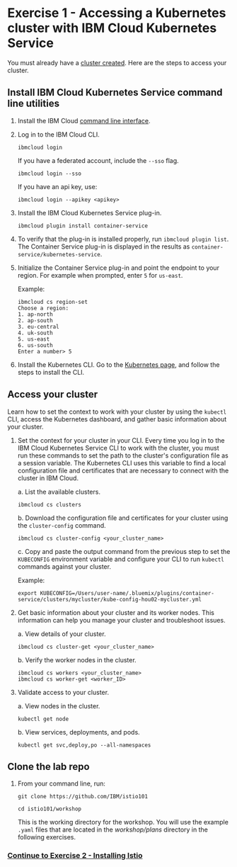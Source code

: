# Exercise 1 - Accessing a Kubernetes cluster with IBM Cloud Kubernetes Service

You must already have a [cluster created](https://console.bluemix.net/docs/containers/container_index.html#container_index). Here are the steps to access your cluster.

## Install IBM Cloud Kubernetes Service command line utilities

1. Install the IBM Cloud [command line interface](https://console.bluemix.net/docs/cli/reference/bluemix_cli/get_started.html#getting-started).

2.  Log in to the IBM Cloud CLI.

    ```shell
    ibmcloud login
    ```

    If you have a federated account, include the `--sso` flag.

    ```shell
    ibmcloud login --sso
    ```

    If you have an api key, use:

    ```shell
    ibmcloud login --apikey <apikey>
    ```

3.  Install the IBM Cloud Kubernetes Service plug-in.

    ```shell
    ibmcloud plugin install container-service
    ```

4. To verify that the plug-in is installed properly, run `ibmcloud plugin list`. The Container Service plug-in is displayed in the results as `container-service/kubernetes-service`.

5.  Initialize the Container Service plug-in and point the endpoint to your region. For example when prompted, enter `5` for `us-east`.

    Example:

    ```shell
    ibmcloud cs region-set
    Choose a region:
    1. ap-north
    2. ap-south
    3. eu-central
    4. uk-south
    5. us-east
    6. us-south
    Enter a number> 5
    ```

6. Install the Kubernetes CLI. Go to the [Kubernetes page](https://kubernetes.io/docs/tasks/tools/install-kubectl/#install-kubectl-binary-via-curl), and follow the steps to install the CLI.

## Access your cluster
Learn how to set the context to work with your cluster by using the `kubectl` CLI, access the Kubernetes dashboard, and gather basic information about your cluster.

1.  Set the context for your cluster in your CLI. Every time you log in to the IBM Cloud Kubernetes Service CLI to work with the cluster, you must run these commands to set the path to the cluster's configuration file as a session variable. The Kubernetes CLI uses this variable to find a local configuration file and certificates that are necessary to connect with the cluster in IBM Cloud.

    a. List the available clusters.

    ```shell
    ibmcloud cs clusters
    ```

    b. Download the configuration file and certificates for your cluster using the `cluster-config` command.

    ```shell
    ibmcloud cs cluster-config <your_cluster_name>
    ```

    c. Copy and paste the output command from the previous step to set the `KUBECONFIG` environment variable and configure your CLI to run `kubectl` commands against your cluster.

    Example:
    ```shell
    export KUBECONFIG=/Users/user-name/.bluemix/plugins/container-service/clusters/mycluster/kube-config-hou02-mycluster.yml
    ```

2.  Get basic information about your cluster and its worker nodes. This information can help you manage your cluster and troubleshoot issues.

    a.  View details of your cluster.

    ```shell
    ibmcloud cs cluster-get <your_cluster_name>
    ```

    b.  Verify the worker nodes in the cluster.

    ```shell
    ibmcloud cs workers <your_cluster_name>
    ibmcloud cs worker-get <worker_ID>
    ```

3.  Validate access to your cluster.

    a.  View nodes in the cluster.

    ```shell
    kubectl get node
    ```

    b.  View services, deployments, and pods.

    ```shell
    kubectl get svc,deploy,po --all-namespaces
    ```

## Clone the lab repo

1. From your command line, run:

    ```shell
    git clone https://github.com/IBM/istio101

    cd istio101/workshop
    ```

    This is the working directory for the workshop. You will use the example `.yaml` files that are located in the _workshop/plans_ directory in the following exercises.

### [Continue to Exercise 2 - Installing Istio](../exercise-2/README.md)
